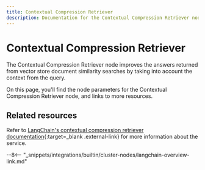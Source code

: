 ```yaml
---
title: Contextual Compression Retriever
description: Documentation for the Contextual Compression Retriever node in n8n, a workflow automation platform. Includes details of operations and configuration, and links to examples and credentials information.
---
```


# Contextual Compression Retriever

The Contextual Compression Retriever node improves the answers returned from vector store document similarity searches by taking into account the context from the query.

On this page, you'll find the node parameters for the Contextual Compression Retriever node, and links to more resources.

<!--
!!! note "Examples and templates"
	For usage examples and templates to help you get started, refer to n8n's [LangChain integrations](https://n8n.io/integrations/langchain/){:target=_blank .external-link} page.
-->

## Related resources

<!--
View [example workflows and related content](https://n8n.io/integrations/langchain/){:target=_blank .external-link} on n8n's website.
-->

Refer to [LangChain's contextual compression retriever documentation](https://js.langchain.com/docs/modules/data_connection/retrievers/integrations/contextual-compression-retriever){:target=_blank .external-link} for more information about the service.

--8<-- "_snippets/integrations/builtin/cluster-nodes/langchain-overview-link.md"
